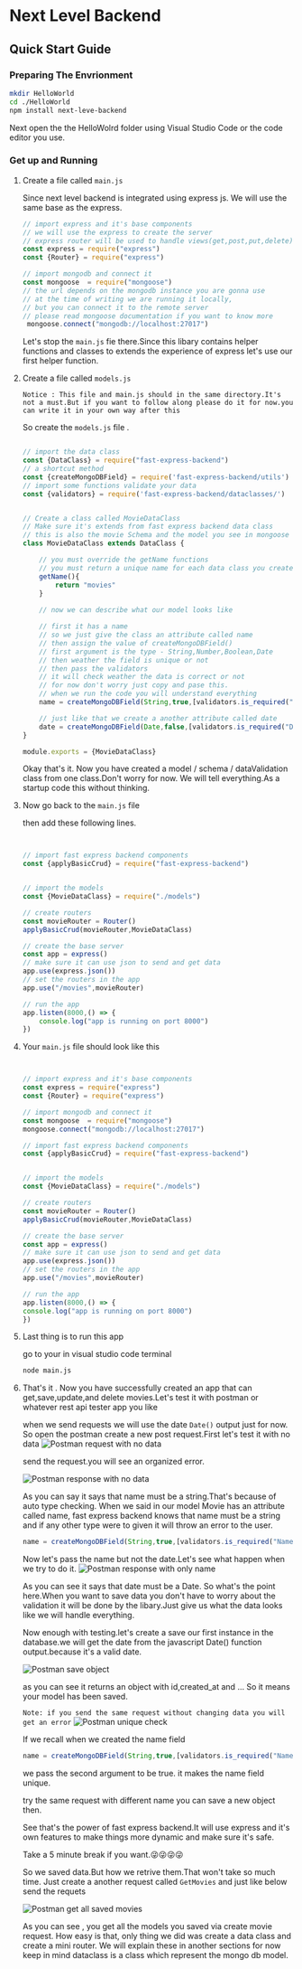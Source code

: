 # Next Level Backend

## Quick Start Guide

### Preparing The Envrionment

```bash
mkdir HelloWorld
cd ./HelloWorld
npm install next-leve-backend
```

Next open the the HelloWolrd folder using Visual Studio Code or the code editor you use.

### Get up and Running

1. Create a file called  ` main.js `

	Since next level backend is integrated using express js. We will use the same base as the express.
	
    ```javascript
    // import express and it's base components
    // we will use the express to create the server
    // express router will be used to handle views(get,post,put,delete)
    const express = require("express")
    const {Router} = require("express")

    // import mongodb and connect it
    const mongoose  = require("mongoose")
    // the url depends on the mongodb instance you are gonna use
    // at the time of writing we are running it locally,
    // but you can connect it to the remote server
    // please read mongoose documentation if you want to know more  
     mongoose.connect("mongodb://localhost:27017")
	 ```

     Let's stop the `main.js` fie there.Since this libary contains helper functions and classes to extends the experience of express let's use our first helper function.

2. Create a file called `models.js`

    `Notice : This file and main.js should in the same directory.It's not a must.But if you want to follow along please do it for now.you can write it in your own way after this`

    So create the `models.js` file . 

    ```javascript

    // import the data class
    const {DataClass} = require("fast-express-backend")
    // a shortcut method
    const {createMongoDBField} = require('fast-express-backend/utils')
    // import some functions validate your data
    const {validators} = require('fast-express-backend/dataclasses/')


    // Create a class called MovieDataClass
    // Make sure it's extends from fast express backend data class
    // this is also the movie Schema and the model you see in mongoose
    class MovieDataClass extends DataClass {

        // you must override the getName functions
        // you must return a unique name for each data class you create
        getName(){
            return "movies"
        }
        
        // now we can describe what our model looks like

        // first it has a name
        // so we just give the class an attribute called name
        // then assign the value of createMongoDBField()
        // first argument is the type - String,Number,Boolean,Date
        // then weather the field is unique or not
        // then pass the validators
        // it will check weather the data is correct or not
        // for now don't worry just copy and pase this.
        // when we run the code you will understand everything
        name = createMongoDBField(String,true,[validators.is_required("Name is required")])

        // just like that we create a another attribute called date
        date = createMongoDBField(Date,false,[validators.is_required("Date is required")])
    }

    module.exports = {MovieDataClass}

    ```


    Okay that's it. Now you have created a model / schema / dataValidation class from one class.Don't worry for now.
    We will tell everything.As a startup code this without thinking.


3. Now go back to the `main.js` file  

    then add these following lines.

    ```javascript


    // import fast express backend components
    const {applyBasicCrud} = require("fast-express-backend")


    // import the models
    const {MovieDataClass} = require("./models")

    // create routers
    const movieRouter = Router()
    applyBasicCrud(movieRouter,MovieDataClass)

    // create the base server
    const app = express()
    // make sure it can use json to send and get data
    app.use(express.json())
    // set the routers in the app
    app.use("/movies",movieRouter)

    // run the app
    app.listen(8000,() => {
        console.log("app is running on port 8000")
    })
    
    ```

4. Your `main.js` file should look like this 

    ```javascript


    // import express and it's base components
    const express = require("express")
    const {Router} = require("express")

    // import mongodb and connect it
    const mongoose  = require("mongoose")
    mongoose.connect("mongodb://localhost:27017")

    // import fast express backend components
    const {applyBasicCrud} = require("fast-express-backend")


    // import the models
    const {MovieDataClass} = require("./models")

    // create routers
    const movieRouter = Router()
    applyBasicCrud(movieRouter,MovieDataClass)

    // create the base server
    const app = express()
    // make sure it can use json to send and get data
    app.use(express.json())
    // set the routers in the app
    app.use("/movies",movieRouter)

    // run the app
    app.listen(8000,() => {
    console.log("app is running on port 8000")
    })

    
    ```

5. Last thing is to run this app

    go to your in visual studio code terminal

    ```bash
    node main.js
    ```
6. That's it . Now you have successfully created an app that can get,save,update,and delete movies.Let's test it with postman or whatever rest api tester app you like

    when we send requests we will use the date `Date()` output just for now.
    So open the postman create a new post request.First let's test it with no data
    ![Postman request with no data](https://i.ibb.co/HNf7zhf/postman-movie-post-no-data.png "postman no data")

    send the request.you will see an organized error.

    ![Postman response with no data](https://i.ibb.co/NnxX3Vy/postman-movie-post-no-data-response.png "postman no data response")

    As you can say it says that name must be a string.That's because of auto type checking.
    When we said in our model Movie has an attribute called name, fast express backend knows that name 
    must be a string and if any other type were to given it will throw an error to the user.

    ```javascript
    name = createMongoDBField(String,true,[validators.is_required("Name is required")])
    ```

    Now let's pass the name but not the date.Let's see what happen when we try to do it.
    ![Postman response with only name](https://i.ibb.co/N7SJnpf/postman-movie-post-only-name.png "postman post request with only name given")


    As you can see it says that date must be a Date.
    So what's the point here.When you want to save data you don't have to worry about the validation
    it will be done by the libary.Just give us what the data looks like we will handle everything.


    Now enough with testing.let's create a save our first instance in the database.we will get the date from the javascript Date() function output.because it's a valid date.

    ![Postman save object](https://i.ibb.co/wJH7dZY/postman-movie-save-post-request.png "postman post request save data")


    as you can see it returns an object with id,created_at and ...
    So it means your model has been saved.

    `Note: if you send the same request without changing data you will get an error`
    ![Postman unique check](https://i.ibb.co/GV4cNMJ/postman-movie-name-uniquness-check.png "postman unique check")

    If we recall when we created the name field

    ```javascript
    name = createMongoDBField(String,true,[validators.is_required("Name is required")])
    ```
    we pass the second argument to be true.
    it makes the name field unique.

    try the same request with different name you can save a new object then.


    See that's the power of fast express backend.It will use express and it's own features to make things
    more dynamic and make sure it's safe.


    Take a 5 minute break if you want.😜😜😜😜

    So we saved data.But how we retrive them.That won't take so much time.
    Just create a another request called `GetMovies` and just like below send the requets

    ![Postman get all saved movies](https://i.ibb.co/9sKK4P9/postman-get-all-movies.png "saved movie response")

    As you can see , you get all the models you saved via create movie request.
    How easy is that, only thing we did was create a data class and create a mini router.
    We will explain these in another sections for now keep in mind dataclass is a class which represent the mongo db model. 


